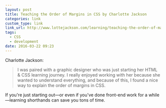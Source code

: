 ```yaml
---
layout: post
title: Teaching the Order of Margins in CSS by Charlotte Jackson
categories: link
custom_type: link
link_url: http://www.lottejackson.com/learning/teaching-the-order-of-margins
tags:
  - CSS
  - development
date: 2016-03-22 09:23
---
```

Charlotte Jackson:

> I was paired with a graphic designer who was just starting her HTML & CSS learning journey. I really enjoyed working with her because she wanted to understand everything, and because of this, I found a nice way to explain the order of margins in CSS.

If you're just starting out—or even if you've done front-end work for a while—learning shorthands can save you tons of time.
